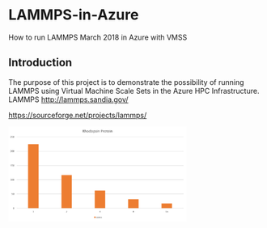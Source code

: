 # LAMMPS-in-Azure
How to run LAMMPS March 2018 in Azure with VMSS

## Introduction

The purpose of this project is to demonstrate the possibility of running LAMMPS using Virtual Machine Scale Sets in the Azure HPC Infrastructure. LAMMPS 
http://lammps.sandia.gov/


https://sourceforge.net/projects/lammps/ 


<img src="https://github.com/schoenemeyer/LAMMPS-in-Azure/blob/master/lammps.png" width="352">


